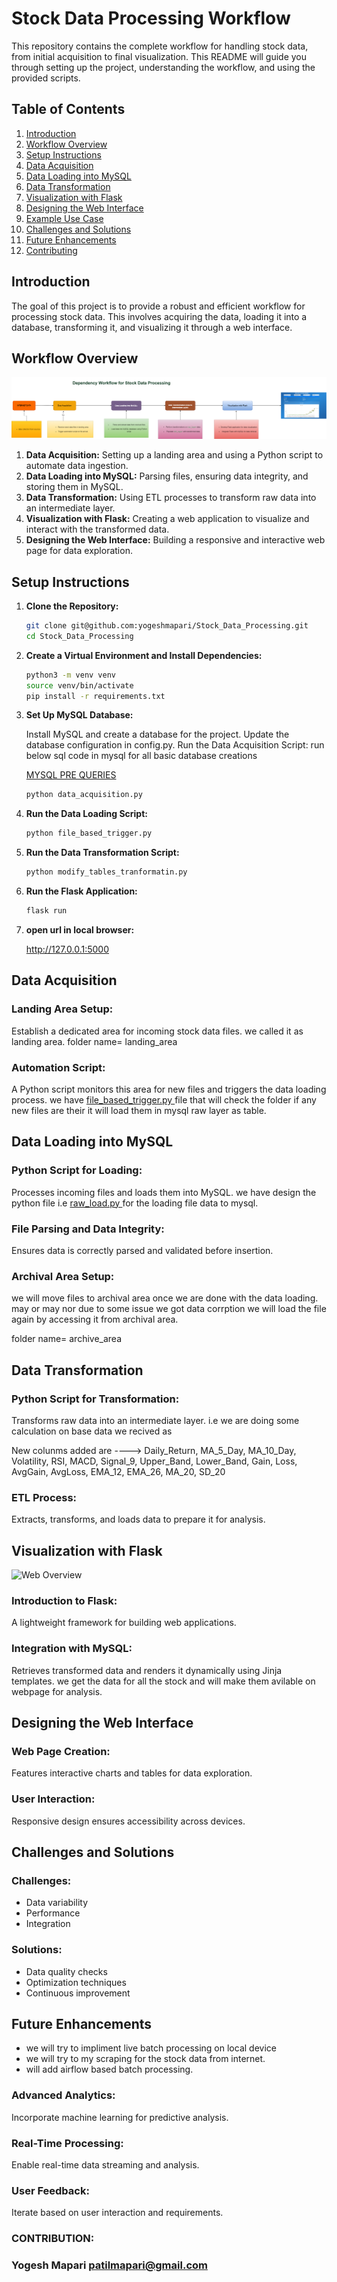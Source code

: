 # Stock Data Processing Workflow

This repository contains the complete workflow for handling stock data, from initial acquisition to final visualization. This README will guide you through setting up the project, understanding the workflow, and using the provided scripts.

## Table of Contents
1. [Introduction](#introduction)
2. [Workflow Overview](#workflow-overview)
3. [Setup Instructions](#setup-instructions)
4. [Data Acquisition](#data-acquisition)
5. [Data Loading into MySQL](#data-loading-into-mysql)
6. [Data Transformation](#data-transformation)
7. [Visualization with Flask](#visualization-with-flask)
8. [Designing the Web Interface](#designing-the-web-interface)
9. [Example Use Case](#example-use-case)
10. [Challenges and Solutions](#challenges-and-solutions)
11. [Future Enhancements](#future-enhancements)
12. [Contributing](#contributing)

## Introduction

The goal of this project is to provide a robust and efficient workflow for processing stock data. This involves acquiring the data, loading it into a database, transforming it, and visualizing it through a web interface.

## Workflow Overview

![Workflow Overview](images/workflow_overview.png)
<!-- ![Workflow Overview](images/workflow_overview1.png) -->
1. **Data Acquisition:** Setting up a landing area and using a Python script to automate data ingestion.
2. **Data Loading into MySQL:** Parsing files, ensuring data integrity, and storing them in MySQL.
3. **Data Transformation:** Using ETL processes to transform raw data into an intermediate layer.
4. **Visualization with Flask:** Creating a web application to visualize and interact with the transformed data.
5. **Designing the Web Interface:** Building a responsive and interactive web page for data exploration.

## Setup Instructions

1. **Clone the Repository:**
   ```bash
   git clone git@github.com:yogeshmapari/Stock_Data_Processing.git
   cd Stock_Data_Processing
2. **Create a Virtual Environment and Install Dependencies:**

   ```bash
   python3 -m venv venv
   source venv/bin/activate
   pip install -r requirements.txt
3. **Set Up MySQL Database:**

   Install MySQL and create a database for the project.
   Update the database configuration in config.py.
   Run the Data Acquisition Script:
   run below sql code in mysql for all basic database creations

   [MYSQL PRE QUERIES](must_run_queries.sql.txt)


   ```bash
   python data_acquisition.py
4. **Run the Data Loading Script:**
    ```bash
   python file_based_trigger.py
5. **Run the Data Transformation Script:**

    ```bash
   python modify_tables_tranformatin.py
6. **Run the Flask Application:**

    ```bash
   flask run
7. **open url in local browser:**

    <!-- ```bash -->
   http://127.0.0.1:5000
## Data Acquisition

### Landing Area Setup:
Establish a dedicated area for incoming stock data files. we called it as landing area.
folder name= landing_area

### Automation Script:
A Python script monitors this area for new files and triggers the data loading process.
we have [file_based_trigger.py ](file_based_trigger.py) file that will check the folder if any new files are their it will load them in mysql raw layer as table.

## Data Loading into MySQL

### Python Script for Loading:
Processes incoming files and loads them into MySQL.
we have design the python file i.e [raw_load.py ](raw_load.py) for the loading file data to mysql.

### File Parsing and Data Integrity:
Ensures data is correctly parsed and validated before insertion.
### Archival Area Setup:
we will move files to archival area once we are done with the data loading. may or may nor due to some issue we got data corrption we will load the file again by accessing it from archival area. 

folder name= archive_area

## Data Transformation

### Python Script for Transformation:
Transforms raw data into an intermediate layer.
i.e we are doing some calculation on base data we recived as 

New colunms added are ----> Daily_Return,  MA_5_Day, MA_10_Day, Volatility, RSI, MACD, Signal_9, Upper_Band, Lower_Band, Gain, Loss, AvgGain, AvgLoss, EMA_12, EMA_26, MA_20, SD_20

### ETL Process:
Extracts, transforms, and loads data to prepare it for analysis.

## Visualization with Flask
![Web Overview](images/web_page.png)
### Introduction to Flask:
A lightweight framework for building web applications.

### Integration with MySQL:
Retrieves transformed data and renders it dynamically using Jinja templates.
we get the data for all the stock and will make them avilable on webpage for analysis.

## Designing the Web Interface

### Web Page Creation:
Features interactive charts and tables for data exploration.

### User Interaction:
Responsive design ensures accessibility across devices.


## Challenges and Solutions

### Challenges:
- Data variability
- Performance
- Integration

### Solutions:
- Data quality checks
- Optimization techniques
- Continuous improvement

## Future Enhancements
- we will try to impliment live batch processing on local device
- we will try to my scraping for the stock data from internet.
- will add airflow based batch processing.

### Advanced Analytics:
Incorporate machine learning for predictive analysis.

### Real-Time Processing:
Enable real-time data streaming and analysis.

### User Feedback:
Iterate based on user interaction and requirements.


### CONTRIBUTION:
### Yogesh Mapari  patilmapari@gmail.com